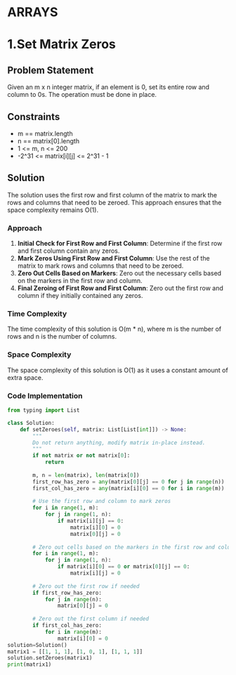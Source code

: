 # ARRAYS
# 1.Set Matrix Zeros
## Problem Statement
Given an m x n integer matrix, if an element is 0, set its entire row and column to 0s. The operation must be done in place.



## Constraints
- m == matrix.length
- n == matrix[0].length
- 1 <= m, n <= 200
- -2^31 <= matrix[i][j] <= 2^31 - 1

## Solution

The solution uses the first row and first column of the matrix to mark the rows and columns that need to be zeroed. This approach ensures that the space complexity remains O(1).

### Approach
1. **Initial Check for First Row and First Column**: Determine if the first row and first column contain any zeros.
2. **Mark Zeros Using First Row and First Column**: Use the rest of the matrix to mark rows and columns that need to be zeroed.
3. **Zero Out Cells Based on Markers**: Zero out the necessary cells based on the markers in the first row and column.
4. **Final Zeroing of First Row and First Column**: Zero out the first row and column if they initially contained any zeros.

### Time Complexity
The time complexity of this solution is O(m * n), where m is the number of rows and n is the number of columns.

### Space Complexity
The space complexity of this solution is O(1) as it uses a constant amount of extra space.

### Code Implementation
```python
from typing import List

class Solution:
    def setZeroes(self, matrix: List[List[int]]) -> None:
        """
        Do not return anything, modify matrix in-place instead.
        """
        if not matrix or not matrix[0]:
            return
        
        m, n = len(matrix), len(matrix[0])
        first_row_has_zero = any(matrix[0][j] == 0 for j in range(n))
        first_col_has_zero = any(matrix[i][0] == 0 for i in range(m))
        
        # Use the first row and column to mark zeros
        for i in range(1, m):
            for j in range(1, n):
                if matrix[i][j] == 0:
                    matrix[i][0] = 0
                    matrix[0][j] = 0
        
        # Zero out cells based on the markers in the first row and column
        for i in range(1, m):
            for j in range(1, n):
                if matrix[i][0] == 0 or matrix[0][j] == 0:
                    matrix[i][j] = 0
        
        # Zero out the first row if needed
        if first_row_has_zero:
            for j in range(n):
                matrix[0][j] = 0
        
        # Zero out the first column if needed
        if first_col_has_zero:
            for i in range(m):
                matrix[i][0] = 0
solution=Solution()
matrix1 = [[1, 1, 1], [1, 0, 1], [1, 1, 1]]
solution.setZeroes(matrix1)
print(matrix1)

